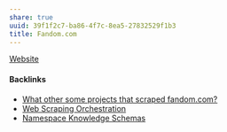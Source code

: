 ```yaml
---
share: true
uuid: 39f1f2c7-ba86-4f7c-8ea5-27832529f1b3
title: Fandom.com
---
```

[Website](/5f36394e-9b44-4bf3-b04a-39aa6c7789aa)


#### Backlinks

* [What other some projects that scraped fandom.com?](/4cb580de-4980-4475-9878-faba48388dd2)
* [Web Scraping Orchestration](/dd43be98-5e8e-45b2-b279-6cfb7474bba9)
* [Namespace Knowledge Schemas](/98674655-97b4-4c2d-a7ce-4ae6967044ac)